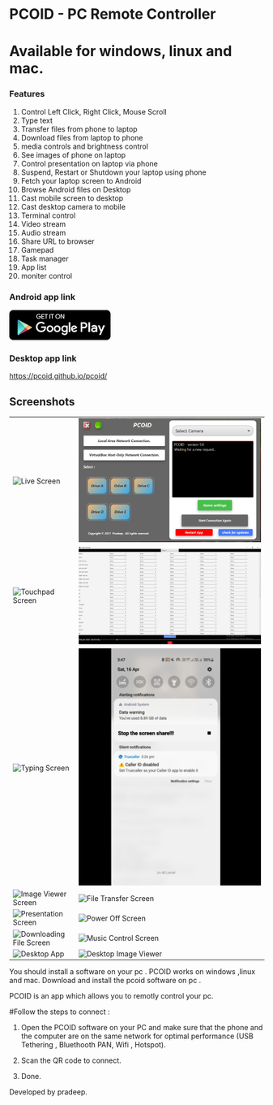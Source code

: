 # PCOID - PC Remote Controller

# Available for windows, linux and mac.

### Features

1. Control Left Click, Right Click, Mouse Scroll
2. Type text 
3. Transfer files from phone to laptop
4. Download files from laptop to phone
5. media controls and brightness control
6. See images of phone on laptop
7. Control presentation on laptop via phone
8. Suspend, Restart or Shutdown your laptop using phone
9. Fetch your laptop screen to Android 
10. Browse Android files on Desktop 
11. Cast mobile screen to desktop
12.  Cast desktop camera to mobile
13.  Terminal control
14.  Video stream
15.  Audio stream
16.  Share URL to browser
17.  Gamepad
18.  Task manager
19.  App list
20.  moniter control

### Android app link
[![Android App](google-play.png)](https://play.google.com/store/apps/details?id=prad.mob.PCPS)

### Desktop app link
https://pcoid.github.io/pcoid/

## Screenshots
|  |  |
| --- | --- |
|![Live Screen](./screenshots/live-screen.png) | ![Connection Screen](1.png)|
|![Touchpad Screen](./screenshots/touchpad.png) | ![Navigation Screen](2.png)|
|![Typing Screen](./screenshots/keyboard.png) | ![Media Player Screen](3.png)|
|![Image Viewer Screen](./screenshots/image-viewer.png) | ![File Transfer Screen](4.png)|
|![Presentation Screen](./screenshots/presentation.png) | ![Power Off Screen](5.png)|
|![Downloading File Screen](./screenshots/file-download.png) | ![Music Control Screen](6.png)|
|![Desktop App](./screenshots/desktop.png) |![Desktop Image Viewer](7.png) |



You should install a software on your pc . PCOID works on windows ,linux and mac. Download and install the pcoid software on pc .

PCOID is an app which allows you to remotly control your pc.

#Follow the steps to connect :

1. Open the PCOID software on your PC and make sure that the phone and the computer are on the same network for optimal performance (USB Tethering , Bluethooth PAN, Wifi , Hotspot).

2. Scan the QR code to connect.

3. Done.


Developed by pradeep.
